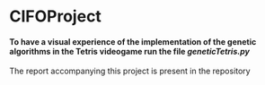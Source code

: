 # CIFOProject

#### To have a visual experience of the implementation of the genetic algorithms in the Tetris videogame run the file *geneticTetris.py*

 The report accompanying this project is present in the repository 
